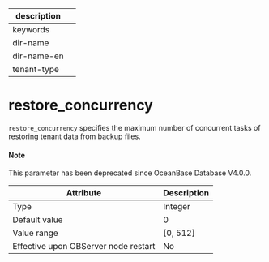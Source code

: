 | description ||
|---|---|
| keywords ||
| dir-name ||
| dir-name-en ||
| tenant-type ||

restore_concurrency
========================================

`restore_concurrency` specifies the maximum number of concurrent tasks of restoring tenant data from backup files.

<main id="notice" type='explain'>
  <h4>Note</h4>
  <p>This parameter has been deprecated since OceanBase Database V4.0.0. </p>
</main>


| **Attribute** | **Description** |
|------------------|------------|
| Type | Integer |
| Default value | 0 |
| Value range | \[0, 512\] |
| Effective upon OBServer node restart | No |


